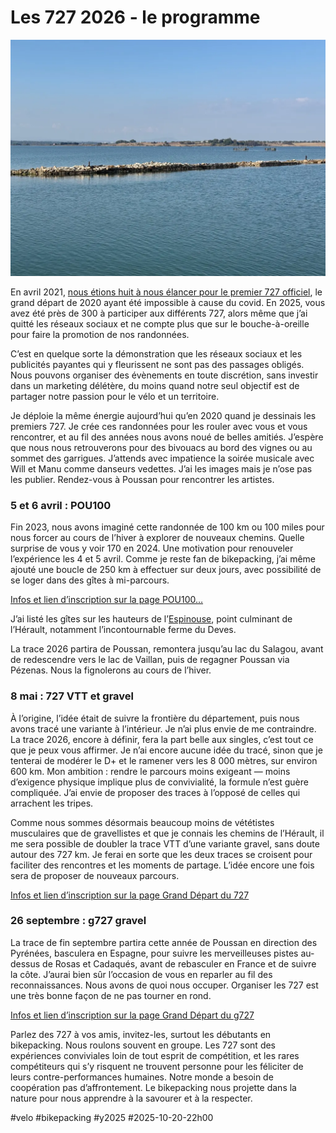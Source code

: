 # Les 727 2026 - le programme

![Nos paysages](_i/2025-10-14-164148-FrontignanVic-la-Gardiole.webp)

En avril 2021, [nous étions huit à nous élancer pour le premier 727 officiel](https://tcrouzet.com/2021/04/08/tour-de-lherault-bikepacking-agrandir-limaginaire/), le grand départ de 2020 ayant été impossible à cause du covid. En 2025, vous avez été près de 300 à participer aux différents 727, alors même que j’ai quitté les réseaux sociaux et ne compte plus que sur le bouche-à-oreille pour faire la promotion de nos randonnées.

C’est en quelque sorte la démonstration que les réseaux sociaux et les publicités payantes qui y fleurissent ne sont pas des passages obligés. Nous pouvons organiser des évènements en toute discrétion, sans investir dans un marketing délétère, du moins quand notre seul objectif est de partager notre passion pour le vélo et un territoire.

Je déploie la même énergie aujourd’hui qu’en 2020 quand je dessinais les premiers 727. Je crée ces randonnées pour les rouler avec vous et vous rencontrer, et au fil des années nous avons noué de belles amitiés. J’espère que nous nous retrouverons pour des bivouacs au bord des vignes ou au sommet des garrigues. J’attends avec impatience la soirée musicale avec Will et Manu comme danseurs vedettes. J’ai les images mais je n’ose pas les publier. Rendez-vous à Poussan pour rencontrer les artistes.

### 5 et 6 avril : POU100

Fin 2023, nous avons imaginé cette randonnée de 100 km ou 100 miles pour nous forcer au cours de l’hiver à explorer de nouveaux chemins. Quelle surprise de vous y voir 170 en 2024. Une motivation pour renouveler l’expérience les 4 et 5 avril. Comme je reste fan de bikepacking, j’ai même ajouté une boucle de 250 km à effectuer sur deux jours, avec possibilité de se loger dans des gîtes à mi-parcours.

[Infos et lien d’inscription sur la page POU100…](https://727bikepacking.fr/pou100/)

J’ai listé les gîtes sur les hauteurs de l’[Espinouse](https://fr.wikipedia.org/wiki/Caroux-Espinouse), point culminant de l’Hérault, notamment l’incontournable ferme du Deves.

La trace 2026 partira de Poussan, remontera jusqu’au lac du Salagou, avant de redescendre vers le lac de Vaillan, puis de regagner Poussan via Pézenas. Nous la fignolerons au cours de l’hiver.

### 8 mai : 727 VTT et gravel

À l’origine, l’idée était de suivre la frontière du département, puis nous avons tracé une variante à l’intérieur. Je n’ai plus envie de me contraindre. La trace 2026, encore à définir, fera la part belle aux singles, c’est tout ce que je peux vous affirmer. Je n’ai encore aucune idée du tracé, sinon que je tenterai de modérer le D+ et le ramener vers les 8 000 mètres, sur environ 600 km. Mon ambition : rendre le parcours moins exigeant — moins d’exigence physique implique plus de convivialité, la formule n’est guère compliquée. J’ai envie de proposer des traces à l’opposé de celles qui arrachent les tripes.

Comme nous sommes désormais beaucoup moins de vététistes musculaires que de gravellistes et que je connais les chemins de l’Hérault, il me sera possible de doubler la trace VTT d’une variante gravel, sans doute autour des 727 km. Je ferai en sorte que les deux traces se croisent pour faciliter des rencontres et les moments de partage. L’idée encore une fois sera de proposer de nouveaux parcours.

[Infos et lien d’inscription sur la page Grand Départ du 727](https://727bikepacking.fr/727-Grand-Depart/)

### 26 septembre : g727 gravel

La trace de fin septembre partira cette année de Poussan en direction des Pyrénées, basculera en Espagne, pour suivre les merveilleuses pistes au-dessus de Rosas et Cadaqués, avant de rebasculer en France et de suivre la côte. J’aurai bien sûr l’occasion de vous en reparler au fil des reconnaissances. Nous avons de quoi nous occuper. Organiser les 727 est une très bonne façon de ne pas tourner en rond.

[Infos et lien d’inscription sur la page Grand Départ du g727](https://727bikepacking.fr/g727-Grand-Depart/)

Parlez des 727 à vos amis, invitez-les, surtout les débutants en bikepacking. Nous roulons souvent en groupe. Les 727 sont des expériences conviviales loin de tout esprit de compétition, et les rares compétiteurs qui s’y risquent ne trouvent personne pour les féliciter de leurs contre-performances humaines. Notre monde a besoin de coopération pas d’affrontement. Le bikepacking nous projette dans la nature pour nous apprendre à la savourer et à la respecter.

#velo #bikepacking #y2025 #2025-10-20-22h00
